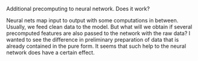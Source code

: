 Additional precomputing to neural network. Does it work?

Neural nets map input to output with some computations in between. Usually, we feed clean data to the model. But what will we obtain if several precomputed features are also passed to the network with the raw data?
I wanted to see the difference in preliminary preparation of data that is already contained in the pure form. It seems that such help to the neural network does have a certain effect.
